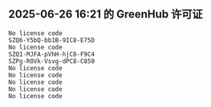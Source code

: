 ## 2025-06-26 16:21 的 GreenHub 许可证
```
No license code
SZQ6-Y5bQ-bb1B-9IC8-E75D
No license code
SZQ1-MJFA-pVhH-hjC8-F9C4
SZPg-ROVk-Vsvg-dPC8-C850
No license code
No license code
No license code
No license code
No license code
```
